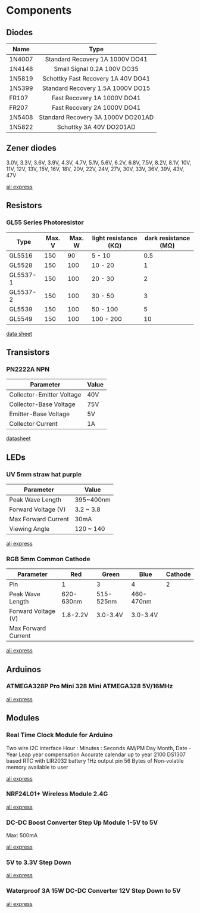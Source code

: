 # Components

##  Diodes

| Name   | Type                               |
| ------ |:----------------------------------:| 
| 1N4007 | Standard Recovery 1A 1000V DO41    |
| 1N4148 | Small Signal 0.2A 100V DO35        |
| 1N5819 | Schottky Fast Recovery 1A 40V DO41 |
| 1N5399 | Standard Recovery 1.5A 1000V DO15  |
| FR107  | Fast Recovery 1A 1000V DO41        |
| FR207  | Fast Recovery 2A 1000V DO41        |
| 1N5408 | Standard Recovery 3A 1000V DO201AD |
| 1N5822 | Schottky 3A 40V DO201AD            |



## Zener diodes

3.0V, 3.3V, 3.6V, 3.9V, 4.3V, 4.7V, 5.1V, 5.6V, 6.2V, 6.8V,
7.5V, 8.2V, 8.1V, 10V, 11V, 12V, 13V, 15V, 16V, 18V, 20V, 
22V, 24V, 27V, 30V, 33V, 36V, 39V, 43V, 47V

[ali express](http://www.aliexpress.com/item/300pcs-30-Values-3V-47V-1W-zener-Diode-Assorted-kit-Assortment-free-shipping/1257814041.html)

##  Resistors


### GL55 Series Photoresistor 

| Type     | Max. V | Max. W | light resistance (KΩ) | dark resistance (MΩ) |
|----------|--------|--------|-----------------------|----------------------|
| GL5516   | 150    | 90     | 5 - 10                | 0.5                  |
| GL5528   | 150    | 100    | 10 - 20               | 1                    |
| GL5537-1 | 150    | 100    | 20 - 30               | 2                    |
| GL5537-2 | 150    | 100    | 30 - 50               | 3                    |
| GL5539   | 150    | 100    | 50 - 100              | 5                    |
| GL5549   | 150    | 100    | 100 - 200             | 10                   |

[data sheet](http://akizukidenshi.com/download/ds/senba/GL55%20Series%20Photoresistor.pdf)

## Transistors

### PN2222A NPN

| Parameter                 | Value |
|---------------------------|-------|
| Collector-Emitter Voltage | 40V   |
| Collector-Base Voltage    | 75V   |
| Emitter-Base Voltage      | 5V    |
| Collector Current         | 1A    |

[datasheet](https://www.fairchildsemi.com/datasheets/PN/PN2222A.pdf)

## LEDs

### UV 5mm straw hat purple

| Parameter                 | Value     |
|---------------------------|-----------|
| Peak Wave Length          | 395~400nm |
| Forward Voltage (V)       | 3.2 ~ 3.8 |
| Max Forward Current       | 30mA      |
| Viewing Angle             | 120 ~ 140 |

[ali express](http://www.aliexpress.com/item/Wholesale-100pcs-lot-Brand-New-5mm-Infrared-Receiver-Diode-IR-LED-Free-shipping-10000358/836406032.html)

### RGB 5mm Common Cathode

| Parameter                 | Red       | Green     | Blue      | Cathode |
|---------------------------|-----------|-----------|-----------|---------|
| Pin                       | 1         | 3         | 4         | 2       |
| Peak Wave Length          | 620-630nm | 515-525nm | 460-470nm |         |
| Forward Voltage (V)       | 1.8-2.2V  | 3.0-3.4V  | 3.0-3.4V  |         |
| Max Forward Current       |           |           |           |         |
 

[ali express](http://www.aliexpress.com/item/Free-shipping-100pcs-lot-5mm-RGB-LED-Common-Cathode-4-Pins-Tri-Color-Emitting-Diodes-f5/1895359267.html)

## Arduinos

###  ATMEGA328P Pro Mini 328 Mini ATMEGA328 5V/16MHz

[ali express](http://www.aliexpress.com/item/Free-Shipping-1pcs-lot-ATMEGA328P-Pro-Mini-328-Mini-ATMEGA328-5V-16MHz-for-Arduino/32340811597.html)

## Modules

### Real Time Clock Module for Arduino

Two wire I2C interface
Hour : Minutes : Seconds AM/PM
Day Month, Date - Year
Leap year compensation
Accurate calendar up to year 2100
DS1307 based RTC with LIR2032 battery
1Hz output pin
56 Bytes of Non-volatile memory available to user

[ali express](http://www.aliexpress.com/item/Free-Shipping-I2C-RTC-DS1307-AT24C32-Real-Time-Clock-Module-for-Arduino-51-AVR-ARM-PIC/1824199596.html)

### NRF24L01+ Wireless Module 2.4G

[ali express](http://www.aliexpress.com/item/10Pcs-x-NRF24L01-Wireless-Module-2-4G-Wireless-Communication-Module-Upgrade-Module/1289649564.html)

### DC-DC Boost Converter Step Up Module 1-5V to 5V 

Max: 500mA

[ali express](http://www.aliexpress.com/item/1Pc-DC-DC-Boost-Converter-Step-Up-Module-1-5V-to-5V-500mA-Power-Module-free/32546661704.html)

### 5V to 3.3V Step Down

[ali express](http://www.aliexpress.com/item/Free-Shipping-2pcs-lot-DC-5V-to-3-3V-Step-Down-Power-Supply-Module-AMS1117-3/32499484011.html)

### Waterproof 3A 15W DC-DC Converter 12V Step Down to 5V

[ali express](http://www.aliexpress.com/snapshot/7318225007.html?orderId=72774508224743)